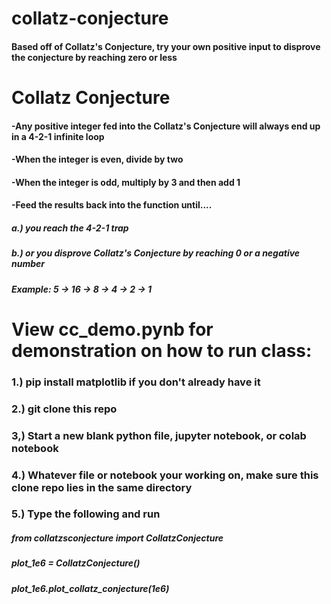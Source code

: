 # collatz-conjecture
#### Based off of Collatz's Conjecture, try your own positive input to disprove the conjecture by reaching zero or less 


# Collatz Conjecture

#### -Any positive integer fed into the Collatz's Conjecture will always end up in a 4-2-1 infinite loop

#### -When the integer is even, divide by two
#### -When the integer is odd, multiply by 3 and then add 1

#### -Feed the results back into the function until....
##### a.) you reach the 4-2-1 trap
##### b.) or you disprove Collatz's Conjecture by reaching 0 or a negative number



##### Example:     5 -> 16 -> 8 -> 4 -> 2 -> 1




# View cc_demo.pynb for demonstration on how to run class:

### 1.) pip install matplotlib if you don't already have it
### 2.) git clone this repo

### 3,) Start a new blank python file, jupyter notebook, or colab notebook 
### 4.) Whatever file or notebook your working on, make sure this clone repo lies in the same directory
### 5.) Type the following and run

##### from collatzsconjecture import CollatzConjecture
##### plot_1e6 = CollatzConjecture()
##### plot_1e6.plot_collatz_conjecture(1e6)
